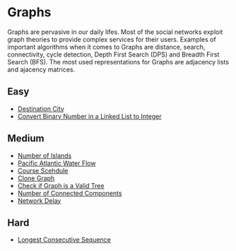 # Graphs
Graphs are pervasive in our daily lifes. Most of the social networks exploit graph theories to provide complex services for their users. 
Examples of important algorithms when it comes to Graphs are distance, search, connectivity, cycle detection, Depth First Search (DPS) and Breadth First Search (BFS). The most used representations for Graphs are adjacency lists and ajacency matrices.

## Easy
- [Destination City](https://leetcode.com/problems/destination-city/)
- [Convert Binary Number in a Linked List to Integer](https://leetcode.com/problems/convert-binary-number-in-a-linked-list-to-integer/)

## Medium
- [Number of Islands](https://leetcode.com/problems/number-of-islands/)
- [Pacific Atlantic Water Flow](https://leetcode.com/problems/pacific-atlantic-water-flow/)
- [Course Scehdule](https://leetcode.com/problems/course-schedule/)
- [Clone Graph](https://leetcode.com/problems/clone-graph/)
- [Check if Graph is a Valid Tree](https://www.geeksforgeeks.org/check-given-graph-tree/)
- [Number of Connected Components](https://www.geeksforgeeks.org/connected-components-in-an-undirected-graph/)
- [Network Delay](https://leetcode.com/problems/network-delay-time/)

## Hard
- [Longest Consecutive Sequence](https://leetcode.com/problems/longest-consecutive-sequence/)

